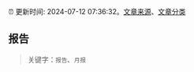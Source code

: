 :alarm_clock: 更新时间: 2024-07-12 07:36:32。[文章来源](/README.md)、[文章分类](/TAGS.md)

## 报告


> 关键字：`报告`、`月报`



